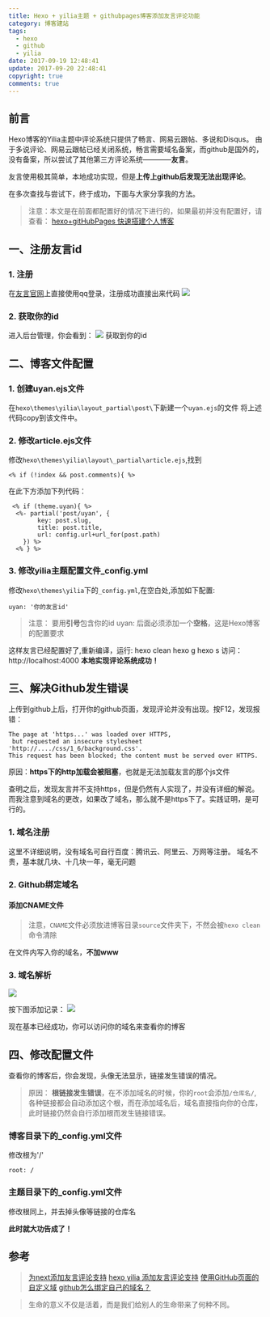```yaml
---
title: Hexo + yilia主题 + githubpages博客添加友言评论功能
category: 博客建站
tags:
  - hexo
  - github
  - yilia
date: 2017-09-19 12:48:41
update: 2017-09-20 22:48:41
copyright: true
comments: true
---
```


## 前言

Hexo博客的Yilia主题中评论系统只提供了畅言、网易云跟帖、多说和Disqus。
由于多说评论、网易云跟帖已经关闭系统，畅言需要域名备案，而github是国外的，没有备案，所以尝试了其他第三方评论系统————**友言**。

友言使用极其简单，本地成功实现，但是**上传上github后发现无法出现评论**。

在多次查找与尝试下，终于成功，下面与大家分享我的方法。

>注意：本文是在前面都配置好的情况下进行的，如果最初并没有配置好，请查看：
[hexo+gitHubPages 快速搭建个人博客](http://destinytaoer.cn/2017/09/githubpages-hexo-%E6%90%AD%E5%BB%BA%E4%B8%AA%E4%BA%BA%E5%8D%9A%E5%AE%A2/)

<!-- more -->

## 一、注册友言id

### 1. 注册
在[友言官网](http://www.uyan.cc/)上直接使用qq登录，注册成功直接出来代码
![](http://upload-images.jianshu.io/upload_images/7295449-37980e74302972eb.png?imageMogr2/auto-orient/strip%7CimageView2/2/w/1240)

### 2. 获取你的id
进入后台管理，你会看到：
![](http://upload-images.jianshu.io/upload_images/7295449-e5dd6750141f186e.png?imageMogr2/auto-orient/strip%7CimageView2/2/w/1240)
获取到你的id

## 二、博客文件配置
### 1. 创建uyan.ejs文件
在`hexo\themes\yilia\layout_partial\post\`下新建一个`uyan.ejs`的文件
将上述代码copy到该文件中。
### 2. 修改article.ejs文件
修改`hexo\themes\yilia\layout\_partial\article.ejs`,找到
```
<% if (!index && post.comments){ %>
```
在此下方添加下列代码：
```
 <% if (theme.uyan){ %>
  <%- partial('post/uyan', {
  		key: post.slug,
  		title: post.title,
  		url: config.url+url_for(post.path)
  	}) %>
  <% } %>
```

### 3. 修改yilia主题配置文件_config.yml
修改`hexo\themes\yilia`下的`_config.yml`,在空白处,添加如下配置:
```
uyan: '你的友言id'
```
>注意：
要用**引号**包含你的id
uyan: 后面必须添加一个**空格**，这是Hexo博客的配置要求

这样友言已经配置好了,重新编译，运行:
hexo clean
hexo g
hexo s
访问： http://localhost:4000
**本地实现评论系统成功！**

## 三、解决Github发生错误
上传到github上后，打开你的github页面，发现评论并没有出现。按F12，发现报错：
```
The page at 'https...' was loaded over HTTPS,
 but requested an insecure stylesheet 'http://..../css/1_6/background.css'. 
This request has been blocked; the content must be served over HTTPS.
```
原因：**https下的http加载会被阻塞**，也就是无法加载友言的那个js文件

查明之后，发现友言并不支持https，但是仍然有人实现了，并没有详细的解说。而我注意到域名的更改，如果改了域名，那么就不是https下了。实践证明，是可行的。

### 1. 域名注册

这里不详细说明，没有域名可自行百度：腾讯云、阿里云、万网等注册。
域名不贵，基本就几块、十几块一年，毫无问题

### 2. Github绑定域名

#### 添加CNAME文件

>注意，`CNAME`文件必须放进博客目录`source`文件夹下，不然会被`hexo clean`命令清除

在文件内写入你的域名，**不加www**



### 3. 域名解析

![](http://upload-images.jianshu.io/upload_images/7295449-bad38ddb5a3b23c8.png?imageMogr2/auto-orient/strip%7CimageView2/2/w/1240)

按下图添加记录：
![](http://upload-images.jianshu.io/upload_images/7295449-9caf93d06edab157.png?imageMogr2/auto-orient/strip%7CimageView2/2/w/1240)


现在基本已经成功，你可以访问你的域名来查看你的博客

## 四、修改配置文件
查看你的博客后，你会发现，头像无法显示，链接发生错误的情况。

>原因：
**根链接发生错误**，在不添加域名的时候，你的`root`会添加`/仓库名/`,各种链接都会自动添加这个根，而在添加域名后，域名直接指向你的仓库，此时链接仍然会自行添加根而发生链接错误。

### 博客目录下的_config.yml文件

修改根为'/'
```
root: /
```
### 主题目录下的_config.yml文件

修改根同上，并去掉头像等链接的仓库名

**此时就大功告成了！**

## 参考

>[为next添加友言评论支持](http://www.jianshu.com/p/4729e92fddbe)
[hexo yilia 添加友言评论支持](http://jingyan.baidu.com/article/4b52d702c8eb8dfc5d774b71.html)
[使用GitHub页面的自定义域](https://help.github.com/articles/using-a-custom-domain-with-github-pages/)
[github怎么绑定自己的域名？](https://www.zhihu.com/question/31377141)


<blockquote class="blockquote-center">生命的意义不仅是活着，而是我们给别人的生命带来了何种不同。</blockquote>